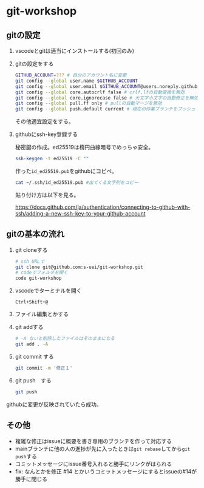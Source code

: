 # git-workshop

## gitの設定

1. vscodeとgitは適当にインストールする(初回のみ)

1. gitの設定をする

   ```sh
   GITHUB_ACCOUNT=??? # 自分のアカウント名に変更
   git config --global user.name $GITHUB_ACCOUNT
   git config --global user.email $GITHUB_ACCOUNT@users.noreply.github.com
   git config --global core.autocrlf false # crlf,lfの自動変換を無効
   git config --global core.ignorecase false # 大文字小文字の自動修正を無効
   git config --global pull.ff only # pullの自動マージを無効
   git config --global push.default current # 現在の作業ブランチをプッシュ
   ```

   その他適宜設定をする。

1. githubにssh-key登録する

   秘密鍵の作成。ed25519は楕円曲線暗号でめっちゃ安全。

   ```sh
   ssh-keygen -t ed25519 -C ""
   ```

   作った`id_ed25519.pub`をgithubにコピペ。

   ```sh
   cat ~/.ssh/id_ed25519.pub #出てくる文字列をコピー
   ```

   貼り付け方は以下を見る。

   https://docs.github.com/ja/authentication/connecting-to-github-with-ssh/adding-a-new-ssh-key-to-your-github-account

## gitの基本の流れ

1. git cloneする

   ```bash
   # ssh URLで
   git clone git@github.com:s-uei/git-workshop.git
   # codeでフォルダを開く
   code git-workshop
   ```

1. vscodeでターミナルを開く

   `Ctrl+Shift+@`

1. ファイル編集とかする

1. git addする

   ```sh
   # -A ないと削除したファイルはそのままになる
   git add . -A
   ```

1. git commit する

   ```sh
   git commit -m '修正１'
   ```

1. git push　する

   ```sh
   git push
   ```

githubに変更が反映されていたら成功。

## その他

- 複雑な修正はissueに概要を書き専用のブランチを作って対応する
- mainブランチに他の人の進捗が先に入ったときは`git rebase`してから`git push`する
- コミットメッセージにissue番号入れると勝手にリンクがはられる
- fix: なんとかを修正 #14 とかいうコミットメッセージにするとissueの#14が勝手に閉じる
